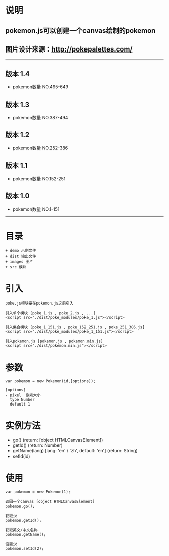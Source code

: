 # 说明

## pokemon.js可以创建一个canvas绘制的pokemon

## 图片设计来源：http://pokepalettes.com/

------

## 版本 1.4
- pokemon数量 NO.495-649

## 版本 1.3
- pokemon数量 NO.387-494

## 版本 1.2
- pokemon数量 NO.252-386

## 版本 1.1
- pokemon数量 NO.152-251

## 版本 1.0
- pokemon数量 NO.1-151

------

# 目录

```
+ demo 示例文件
+ dist 输出文件
+ images 图片
+ src 模块
```

# 引入

```
poke.js模块要在pokemon.js之前引入

引入单个模块 [poke_1.js , poke_2.js , ...]
<script src="./dist/poke_modules/poke_1.js"></script>

引入集合模块 [poke_1_151.js , poke_152_251.js , poke_251_386.js]
<script src="./dist/poke_modules/poke_1_151.js"></script>

引入pokemon.js [pokemon.js , pokemon.min.js]
<script src="./dist/pokemon.min.js"></script>
```

# 参数

```
var pokemon = new Pokemon(id,[options]);

[options]
- pixel  像素大小
  type Number
  default 1
```

# 实例方法

- go() (return: [object HTMLCanvasElement])
- getId() (return: Number)
- getName(lang) [lang: 'en' / 'zh', default: 'en'] (return: String)
- setId(id)

# 使用

```
var pokemon = new Pokemon(1);

返回一个canvas [object HTMLCanvasElement]
pokemon.go();

获取id
pokemon.getId();

获取英文/中文名称
pokemon.getName();

设置id
pokemon.setId(2);

```
